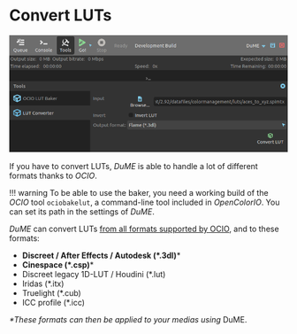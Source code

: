 # Convert LUTs

![](img/captures/lut-converter.png)

If you have to convert LUTs, *DuME* is able to handle a lot of different formats thanks to *OCIO*.

!!! warning
    To be able to use the baker, you need a working build of the *OCIO* tool `ociobakelut`, a command-line tool included in *OpenColorIO*. You can set its path in the settings of *DuME*.
    
*DuME* can convert LUTs [from all formats supported by OCIO](https://opencolorio.readthedocs.io/en/latest/guides/using_ocio/using_ocio.html#supported-lut-formats), and to these formats:

- __Discreet / After Effects / Autodesk (*.3dl)__\*
- __Cinespace (*.csp)__\*
- Discreet legacy 1D-LUT / Houdini (*.lut)
- Iridas (*.itx)
- Truelight (*.cub)
- ICC profile (*.icc)

_\*These formats can then be applied to your medias using_ DuME.